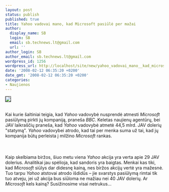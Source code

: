 ```yaml
---
layout: post
status: publish
published: true
title: Yahoo vadovai mano, kad Microsoft pasiūlė per mažai
author:
  display_name: SB
  login: SB
  email: sb.technews.lt@gmail.com
  url: ''
author_login: SB
author_email: sb.technews.lt@gmail.com
wordpress_id: 1256
wordpress_url: http://localhost/site/new/yahoo_vadovai_mano__kad_microsoft_pasiule_per_mazai/
date: '2008-02-12 06:35:20 +0200'
date_gmt: '2008-02-12 06:35:20 +0200'
categories:
- Naujienos
---
```

<div class="imgright"><img src="http://tbn0.google.com/images?q=tbn:Fn8v3MFtBG79oM:http://www.siliconeer.com/past_issues/2004/NOV2004-FILES/nov04_IT-Logo-Yahoo-logo.jpg" border="1"></div>
<p><br>Kai kurie šaltiniai teigia, kad <i>Yahoo</i> vadovybė nusprendė atmesti <i>Microsoft</i> pasiūlymą pirkti jų kompaniją, praneša <i>BBC</i>. Keletas naujienų agentūrų, bei JAV laikraščių praneša, kad <i>Yahoo</i> vadovybė atmetė 44,5 mlrd. JAV dolerių &quot;statymą&quot;. <i>Yahoo</i> vadovybei atrodo, kad tai per menka suma už tai, kad jų kompanija būtų perleista į milžino <i>Microsoft</i> rankas.<br />
<br><br />
<br>Kaip skelbiama biržos, šiuo metu viena <i>Yahoo</i> akcija yra verta apie 29 JAV dolerius. Analitikai jau spėlioja, kad sandoris yra baigtas. Menkai kas tiki, kad <i>Microsoft</i> siūlys dar didesnę kainą, nes biržos akcijų vertė yra mažesnė. Tuo tarpu <i>Yahoo</i> atstovai atrodo išdidūs – jie svarstys pasiūlymą rimtai tik tuo atveju, jei už akcija bus siūloma ne mažiau nei 40 JAV dolerių. Ar <i>Microsoft</i> kels kainą? Susižinosime visai netrukus...<br />
<br></p>
